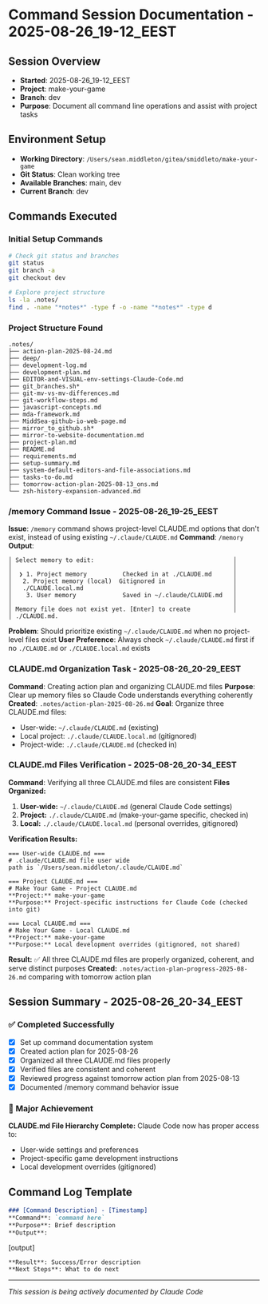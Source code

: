 # Command Session Documentation - 2025-08-26_19-12_EEST

## Session Overview
- **Started**: 2025-08-26_19-12_EEST
- **Project**: make-your-game
- **Branch**: dev
- **Purpose**: Document all command line operations and assist with project tasks

## Environment Setup
- **Working Directory**: `/Users/sean.middleton/gitea/smiddleto/make-your-game`
- **Git Status**: Clean working tree
- **Available Branches**: main, dev
- **Current Branch**: dev

## Commands Executed

### Initial Setup Commands
```bash
# Check git status and branches
git status
git branch -a
git checkout dev

# Explore project structure
ls -la .notes/
find . -name "*notes*" -type f -o -name "*notes*" -type d
```

### Project Structure Found
```
.notes/
├── action-plan-2025-08-24.md
├── deep/
├── development-log.md
├── development-plan.md
├── EDITOR-and-VISUAL-env-settings-Claude-Code.md
├── git_branches.sh*
├── git-mv-vs-mv-differences.md
├── git-workflow-steps.md
├── javascript-concepts.md
├── mda-framework.md
├── MiddSea-github-io-web-page.md
├── mirror_to_github.sh*
├── mirror-to-website-documentation.md
├── project-plan.md
├── README.md
├── requirements.md
├── setup-summary.md
├── system-default-editors-and-file-associations.md
├── tasks-to-do.md
├── tomorrow-action-plan-2025-08-13_ons.md
└── zsh-history-expansion-advanced.md
```

### /memory Command Issue - 2025-08-26_19-25_EEST
**Issue**: `/memory` command shows project-level CLAUDE.md options that don't exist, instead of using existing `~/.claude/CLAUDE.md`
**Command**: `/memory`
**Output**: 
```
│ Select memory to edit:                                       │
│                                                              │
│  ❯ 1. Project memory          Checked in at ./CLAUDE.md      │
│   2. Project memory (local)  Gitignored in                   │
│   ./CLAUDE.local.md                                          │
│    3. User memory             Saved in ~/.claude/CLAUDE.md   │
│                                                              │
│ Memory file does not exist yet. [Enter] to create            │
│ ./CLAUDE.md.   
```
**Problem**: Should prioritize existing `~/.claude/CLAUDE.md` when no project-level files exist
**User Preference**: Always check `~/.claude/CLAUDE.md` first if no `./CLAUDE.md` or `./CLAUDE.local.md` exists

### CLAUDE.md Organization Task - 2025-08-26_20-29_EEST
**Command**: Creating action plan and organizing CLAUDE.md files
**Purpose**: Clear up memory files so Claude Code understands everything coherently
**Created**: `.notes/action-plan-2025-08-26.md`
**Goal**: Organize three CLAUDE.md files:
- User-wide: `~/.claude/CLAUDE.md` (existing)
- Local project: `./.claude/CLAUDE.local.md` (gitignored)
- Project-wide: `./.claude/CLAUDE.md` (checked in)

### CLAUDE.md Files Verification - 2025-08-26_20-34_EEST
**Command**: Verifying all three CLAUDE.md files are consistent
**Files Organized:**
1. **User-wide:** `~/.claude/CLAUDE.md` (general Claude Code settings)
2. **Project:** `./.claude/CLAUDE.md` (make-your-game specific, checked in)  
3. **Local:** `./.claude/CLAUDE.local.md` (personal overrides, gitignored)

**Verification Results:**
```
=== User-wide CLAUDE.md ===
# .claude/CLAUDE.md file user wide
path is `/Users/sean.middleton/.claude/CLAUDE.md`

=== Project CLAUDE.md ===  
# Make Your Game - Project CLAUDE.md
**Project:** make-your-game
**Purpose:** Project-specific instructions for Claude Code (checked into git)

=== Local CLAUDE.md ===
# Make Your Game - Local CLAUDE.md  
**Project:** make-your-game
**Purpose:** Local development overrides (gitignored, not shared)
```

**Result:** ✅ All three CLAUDE.md files are properly organized, coherent, and serve distinct purposes
**Created:** `.notes/action-plan-progress-2025-08-26.md` comparing with tomorrow action plan

## Session Summary - 2025-08-26_20-34_EEST

### ✅ Completed Successfully
- [x] Set up command documentation system
- [x] Created action plan for 2025-08-26  
- [x] Organized all three CLAUDE.md files properly
- [x] Verified files are consistent and coherent
- [x] Reviewed progress against tomorrow action plan from 2025-08-13
- [x] Documented /memory command behavior issue

### 🎯 Major Achievement
**CLAUDE.md File Hierarchy Complete:** Claude Code now has proper access to:
- User-wide settings and preferences
- Project-specific game development instructions  
- Local development overrides (gitignored)

## Command Log Template
```markdown
### [Command Description] - [Timestamp]
**Command**: `command here`
**Purpose**: Brief description
**Output**: 
```
[output]
```
**Result**: Success/Error description
**Next Steps**: What to do next
```

---
*This session is being actively documented by Claude Code*